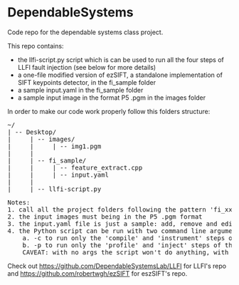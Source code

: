 # DependableSystems
Code repo for the dependable systems class project.

This repo contains:
- the llfi-script.py script which is can be used to run all the four steps of LLFI fault injection (see below for more details)
- a one-file modified version of ezSIFT, a standalone implementation of SIFT keypoints detector, in the fi_sample folder
- a sample input.yaml in the fi_sample folder
- a sample input image in the format P5 .pgm in the images folder

In order to make our code work properly follow this folders structure:
<pre>
~/
| -- Desktop/
|     | -- images/
|     |     | -- img1.pgm
|     |     
|     | -- fi_sample/
|     |     | -- feature_extract.cpp
|     |     | -- input.yaml
|     |  
|     | -- llfi-script.py
</pre>
<pre>
Notes:
1. call all the project folders following the pattern 'fi_xxxx', the Python script will search for this pattern name.
2. the input images must being in the P5 .pgm format
3. the input.yaml file is just a sample: add, remove and edit the section based on you needs
4. the Python script can be run with two command line arguments.
    a. -c to run only the 'compile' and 'instrument' steps of the pipeline
    b. -p to run only the 'profile' and 'inject' steps of the pipeline on ALL the images in the images/ folder
    CAVEAT: with no args the script won't do anything, with both args the script will run the entire pipeline
</pre>

Check out https://github.com/DependableSystemsLab/LLFI for LLFI's repo
and https://github.com/robertwgh/ezSIFT for eszSIFT's repo.
